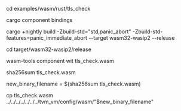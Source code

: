 cd examples/wasm/rust/tls_check

cargo component bindings

cargo +nightly build -Zbuild-std="std,panic_abort" -Zbuild-std-features=panic_immediate_abort --target wasm32-wasip2 --release

cd target/wasm32-wasip2/release

wasm-tools component wit tls_check.wasm

sha256sum tls_check.wasm

new_binary_filename = $(sha256sum tls_check.wasm)

cp tls_check.wasm ../../../../../../../tvm_vm/config/wasm/"$new_binary_filename"
